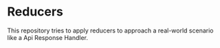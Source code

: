 # Reducers
This repository tries to apply reducers to approach a real-world scenario like a Api Response Handler.


